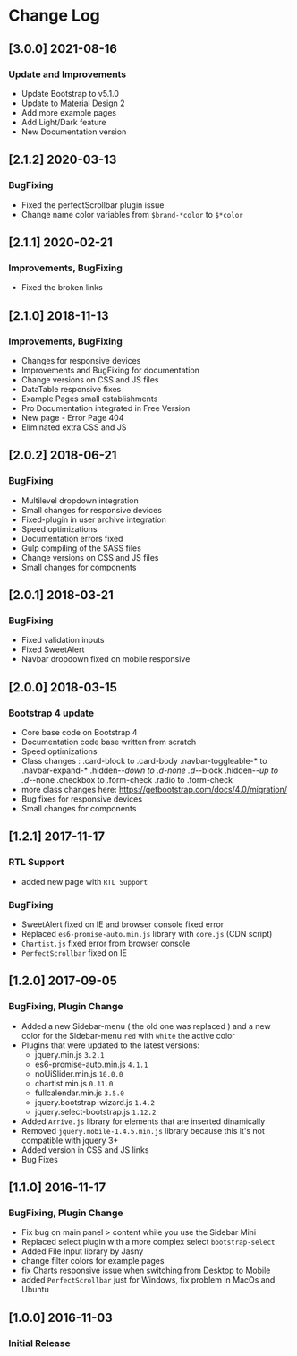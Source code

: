 # Change Log

## [3.0.0] 2021-08-16
### Update and Improvements
- Update Bootstrap to v5.1.0
- Update to Material Design 2
- Add more example pages
- Add Light/Dark feature
- New Documentation version

## [2.1.2] 2020-03-13
### BugFixing
- Fixed the perfectScrollbar plugin issue
- Change name color variables from `$brand-*color` to `$*color`

## [2.1.1] 2020-02-21
### Improvements, BugFixing
- Fixed the broken links

## [2.1.0] 2018-11-13
### Improvements, BugFixing
- Changes for responsive devices
- Improvements and BugFixing for documentation
- Change versions on CSS and JS files
- DataTable responsive fixes
- Example Pages small establishments
- Pro Documentation integrated in Free Version
- New page - Error Page 404
- Eliminated extra CSS and JS

## [2.0.2] 2018-06-21
### BugFixing
- Multilevel dropdown integration
- Small changes for responsive devices
- Fixed-plugin in user archive integration
- Speed optimizations
- Documentation errors fixed
- Gulp compiling of the SASS files
- Change versions on CSS and JS files
- Small changes for components

## [2.0.1] 2018-03-21
### BugFixing
- Fixed validation inputs
- Fixed SweetAlert
- Navbar dropdown fixed on mobile responsive

## [2.0.0] 2018-03-15
### Bootstrap 4 update
- Core base code on Bootstrap 4
- Documentation code base written from scratch
- Speed optimizations
- Class changes :
      .card-block to .card-body
      .navbar-toggleable-* to .navbar-expand-*
      .hidden-*-down to .d-none .d-*-block
      .hidden-*-up to .d-*-none
      .checkbox to .form-check
      .radio to .form-check
- more class changes here: https://getbootstrap.com/docs/4.0/migration/
- Bug fixes for responsive devices
- Small changes for components

## [1.2.1] 2017-11-17
### RTL Support
- added new page with `RTL Support`

### BugFixing
- SweetAlert fixed on IE and browser console fixed error
- Replaced `es6-promise-auto.min.js` library with `core.js` (CDN script)
- `Chartist.js` fixed error from browser console
- `PerfectScrollbar` fixed on IE


## [1.2.0] 2017-09-05
### BugFixing, Plugin Change
- Added a new Sidebar-menu ( the old one was replaced ) and a new color for the Sidebar-menu `red` with `white` the active color
- Plugins that were updated to the latest versions:
  - jquery.min.js `3.2.1`
  - es6-promise-auto.min.js `4.1.1`
  - noUiSlider.min.js `10.0.0`
  - chartist.min.js `0.11.0`
  - fullcalendar.min.js `3.5.0`
  - jquery.bootstrap-wizard.js `1.4.2`
  - jquery.select-bootstrap.js `1.12.2`
- Added `Arrive.js` library for elements that are inserted dinamically
- Removed `jquery.mobile-1.4.5.min.js` library because this it's not compatible with jquery 3+
- Added version in CSS and JS links
- Bug Fixes

## [1.1.0] 2016-11-17
### BugFixing, Plugin Change
- Fix bug on main panel > content while you use the Sidebar Mini
- Replaced select plugin with a more complex select `bootstrap-select`
- Added File Input library by Jasny
- change filter colors for example pages
- fix Charts responsive issue when switching from Desktop to Mobile
- added `PerfectScrollbar` just for Windows, fix problem in MacOs and Ubuntu

## [1.0.0] 2016-11-03
### Initial Release
